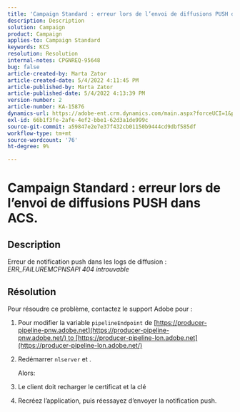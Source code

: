 ```yaml
---
title: 'Campaign Standard : erreur lors de l’envoi de diffusions PUSH dans ACS.'
description: Description
solution: Campaign
product: Campaign
applies-to: Campaign Standard
keywords: KCS
resolution: Resolution
internal-notes: CPGNREQ-95648
bug: false
article-created-by: Marta Zator
article-created-date: 5/4/2022 4:11:45 PM
article-published-by: Marta Zator
article-published-date: 5/4/2022 4:13:39 PM
version-number: 2
article-number: KA-15876
dynamics-url: https://adobe-ent.crm.dynamics.com/main.aspx?forceUCI=1&pagetype=entityrecord&etn=knowledgearticle&id=5d3f73df-c4cb-ec11-a7b5-6045bd00d4f5
exl-id: 66b1f3fe-2afe-4ef2-bbe1-62d3a1de999c
source-git-commit: a59847e2e7e37f432cb01150b9444cd9dbf585df
workflow-type: tm+mt
source-wordcount: '76'
ht-degree: 9%

---
```


# Campaign Standard : erreur lors de l’envoi de diffusions PUSH dans ACS.

## Description

Erreur de notification push dans les logs de diffusion : *ERR_FAILUREMCPNSAPI 404 introuvable*

## Résolution

Pour résoudre ce problème, contactez le support Adobe pour :

1. Pour modifier la variable `pipelineEndpoint` de [https://producer-pipeline-pnw.adobe.net](https://producer-pipeline-pnw.adobe.net/) to [https://producer-pipeline-lon.adobe.net](https://producer-pipeline-lon.adobe.net/)

1. Redémarrer `nlserver` et .

   Alors:

1. Le client doit recharger le certificat et la clé

1. Recréez l’application, puis réessayez d’envoyer la notification push.
